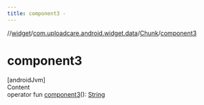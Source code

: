```yaml
---
title: component3 -
---
```

//[widget](../../index.md)/[com.uploadcare.android.widget.data](../index.md)/[Chunk](index.md)/[component3](component3.md)



# component3  
[androidJvm]  
Content  
operator fun [component3](component3.md)(): [String](https://kotlinlang.org/api/latest/jvm/stdlib/kotlin/-string/index.html)  



